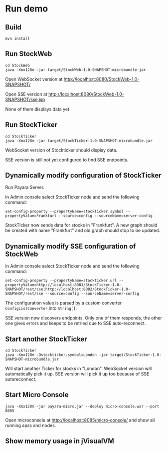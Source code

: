 # Run demo

## Build

```
mvn install
```

## Run StockWeb

```
cd StockWeb
java -Xmx128m -jar target/StockWeb-1.0-SNAPSHOT-microbundle.jar
```

Open WebSocket version at [http://localhost:8080/StockWeb-1.0-SNAPSHOT/](http://localhost:8080/StockWeb-1.0-SNAPSHOT/)

Open SSE version at [http://localhost:8080/StockWeb-1.0-SNAPSHOT/sse.jsp](http://localhost:8080/StockWeb-1.0-SNAPSHOT/sse.jsp)

None of them displays data yet.

## Run StockTicker

```
cd StockTicker
java -Xmx128m -jar target/StockTicker-1.0-SNAPSHOT-microbundle.jar
```

WebSocket version of Stockticker should display data.

SSE version is still not yet configured to find SSE endpoints.

## Dynamically modify configuration of StockTicker

Run Payara Server.

In Admin console select StockTicker node and send the following command:

```
set-config-property --propertyName=stockticker.symbol --propertyValue=Frankfurt --source=config --sourceName=server-config
```

StockTicker now sends data for stocks in "Frankfurt". A new graph should be created with name "Frankfurt" and old graph should stop to be updated. 

## Dynamically modify SSE configuration of StockWeb

In Admin console select StockTicker node and send the following command:

```
set-config-property --propertyName=stockticker.url --propertyValue=http://localhost:8081/StockTicker-1.0-SNAPSHOT/rest/sse;http://localhost:8082/StockTicker-1.0-SNAPSHOT/rest/sse --source=config --sourceName=server-config
```

The configuration value is parsed by a custom converter `ConfigListConverter` into `String[]`.

SSE version now discovers endpoints. Only one of them responds, the other one gives errors and keeps to be retried due to SSE auto-reconnect.

## Start another StockTicker

```
cd StockTicker
java -Xmx128m -Dstockticker.symbol=London -jar target/StockTicker-1.0-SNAPSHOT-microbundle.jar
```

Will start another Ticker for stocks in "London". WebSocket version will automatically pick it up. SSE version will pick it up too because of SSE autoreconnect.

## Start Micro Console

```
java -Xmx128m -jar payara-micro.jar --deploy micro-console.war --port 8085
```

Open microconsole at [http://localhost:8085/micro-console/](http://localhost:8085/micro-console/) and show all running apss and nodes.

## Show memory usage in jVisualVM